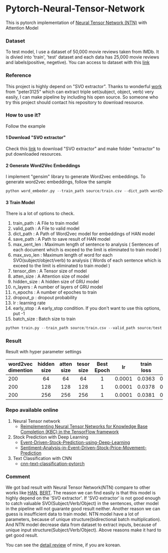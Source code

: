 # Pytorch-Neural-Tensor-Network
This is pytorch implementation of [Neural Tensor Network (NTN)](http://ijcai.org/Proceedings/15/Papers/329.pdf) with Attention Model


### Dataset
To test model, I use a dataset of 50,000 movie reviews taken from IMDb. 
It is divied into 'train', 'test' dataset and each data has 25,000 movie reviews and labels(positive, negetive).
You can access to dataset with this [link](http://ai.stanford.edu/~amaas/data/sentiment/)


### Reference
This project is highly depend on "SVO extractor". Thanks to wonderful [work](https://github.com/peter3125/enhanced-subject-verb-object-extraction) from "peter3125" which can extract triple set(subject, object, verb) very easily, I can make pipeline by including his open source. So someone who try this project should contact his repository to download resource.


### How to use it?
Follow the example


#### 1 Download "SVO extractor"
Check this [link](https://github.com/peter3125/enhanced-subject-verb-object-extraction) to download "SVO extractor" and make folder "extractor" to put downloaded resources.


#### 2 Generate Word2Vec Embeddings
I implement "gensim" library to generate Word2vec embeddings. To generate word2vec embeddings, follow the sample

```python
python word_embeder.py --train_path source/train.csv --dict_path word2vec --size 200 --window 5 --min_count 3
```


#### 3 Train Model
There is a lot of options to check.
1. train_path : A File to train model
2. valid_path : A File to valid model
3. dict_path : A Path of Word2vec model for embeddings of HAN model
4. save_path : A Path to save result of HAN model
5. max_sent_len : Maximum length of sentence to analysis ( Sentences of each document which is exceed to the limit is eliminated to train model )
6. max_svo_len : Maximum length of word for each SVO(subject/object/verb) to analysis ( Words of each sentence which is exceed to the limit is eliminated to train model )
7. tensor_dim : A Tensor size of model
8. atten_size : A Attention size of model
9. hidden_size : A hidden size of GRU model
10. n_layers : A number of layers of GRU model
11. n_epochs : A number of epoches to train
12. dropout_p : dropout probability
13. lr : learning rate
14. early_stop : A early_stop condition. If you don't want to use this options, put -1
15. batch_size : Batch size to train

```python
python train.py --train_path source/train.csv --valid_path source/test.csv --dict_path word2vec/1 --hidden_size 256 --atten_size 128 --batch_size 16
```


### Result
Result with hyper parameter settings

| word2vec dimention | hidden size | atten size | tesor size | Best Epoch |  lr  | train loss | valid loss | valid accuracy |
|--------------------|:-----------:|:----------:|:----------:|:----------:|:----:|:----------:|:----------:|:---------------|
| 200                |     64      |     64     |     64     |      1     |0.0001|   0.0363   |   0.0341   |     0.7230     |
| 200                |    128      |    128     |    128     |      1     |0.0001|   0.0378   |   0.0366   |     0.6836     |
| 200                |    256      |    256     |    256     |      1     |0.0001|   0.0381   |   0.0378   |     0.6640     |


### Repo available online
1. Neural Tensor network
    - [Reimplementing Neural Tensor Networks for Knowledge Base Completion (KBC) in the TensorFlow framework](https://github.com/dddoss/tensorflow-socher-ntn)
2. Stock Prediction with Deep Learning
    - [Event-Driven-Stock-Prediction-using-Deep-Learning](https://github.com/vedic-partap/Event-Driven-Stock-Prediction-using-Deep-Learning)
    - [Sentiment-Analysis-in-Event-Driven-Stock-Price-Movement-Prediction](https://github.com/WayneDW/Sentiment-Analysis-in-Event-Driven-Stock-Price-Movement-Prediction)
3. Text Classification with CNN
    - [cnn-text-classification-pytorch](https://github.com/Shawn1993/cnn-text-classification-pytorch)
      
      
### Comment
We got bad result with Neural Tensor Network(NTN) compare to other works like [HAN](https://github.com/JoungheeKim/Pytorch-Hierarchical-Attention-Network), [BERT](https://github.com/JoungheeKim/Pytorch-BERT-Classification). The reason we can find easily is that this model is highly depend on the 'SVO extractor'. If 'SVO extractor' is not good enough to catch valuable SVO(Subject/Verb/Object) in the sentences, other model in the pipeline will not guarante good result neither. Another reason we can guess is insufficient data to train  model. NTN model have a lot of parameters, because of unique structure(bidirectional batch multiplication). And NTN model decrease data from dataset to extract inputs, because of unique input structure(Subject/Verb/Object). Above reasons make it hard to get good result.


You can see the [detail review](https://github.com/JoungheeKim/Pytorch-Neural-Tensor-Network/blob/master/REVIEW.md) of mine, if you are korean.



